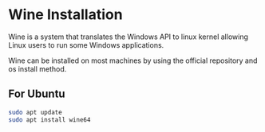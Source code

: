 # Wine Installation

Wine is a system that translates the Windows API to linux kernel allowing Linux users to run some Windows applications.

Wine can be installed on most machines by using the official repository and os install method.

## For Ubuntu
```sh
sudo apt update
sudo apt install wine64
```